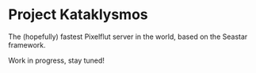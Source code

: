 # Project Kataklysmos

The (hopefully) fastest Pixelflut server in the world, based on the Seastar framework.

Work in progress, stay tuned!
